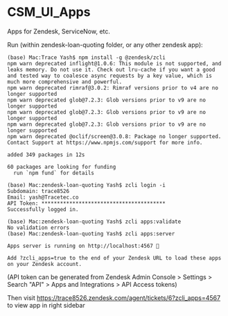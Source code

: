 # CSM_UI_Apps
Apps for Zendesk, ServiceNow, etc.

Run (within zendesk-loan-quoting folder, or any other zendesk app):
```
(base) Mac:Trace Yash$ npm install -g @zendesk/zcli
npm warn deprecated inflight@1.0.6: This module is not supported, and leaks memory. Do not use it. Check out lru-cache if you want a good and tested way to coalesce async requests by a key value, which is much more comprehensive and powerful.
npm warn deprecated rimraf@3.0.2: Rimraf versions prior to v4 are no longer supported
npm warn deprecated glob@7.2.3: Glob versions prior to v9 are no longer supported
npm warn deprecated glob@7.2.3: Glob versions prior to v9 are no longer supported
npm warn deprecated glob@7.2.3: Glob versions prior to v9 are no longer supported
npm warn deprecated @oclif/screen@3.0.8: Package no longer supported. Contact Support at https://www.npmjs.com/support for more info.

added 349 packages in 12s

60 packages are looking for funding
  run `npm fund` for details

(base) Mac:zendesk-loan-quoting Yash$ zcli login -i
Subdomain: trace8526                                                           
Email: yash@Tracetec.co
API Token: ****************************************
Successfully logged in.

(base) Mac:zendesk-loan-quoting Yash$ zcli apps:validate
No validation errors
(base) Mac:zendesk-loan-quoting Yash$ zcli apps:server

Apps server is running on http://localhost:4567 🚀

Add ?zcli_apps=true to the end of your Zendesk URL to load these apps on your Zendesk account.
```

(API token can be generated from Zendesk Admin Console > Settings > Search "API" > Apps and Integrations > API Access tokens)

Then visit https://trace8526.zendesk.com/agent/tickets/6?zcli_apps=4567 to view app in right sidebar
